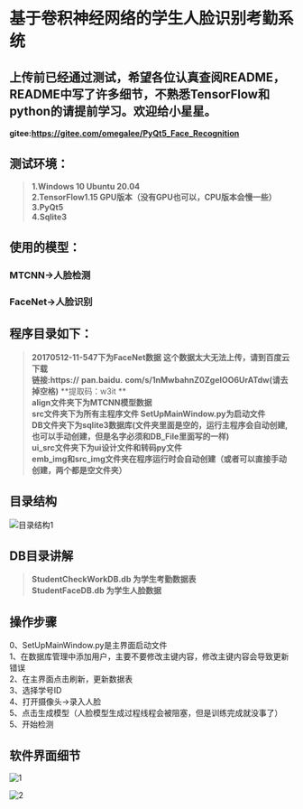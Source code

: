 
 # 基于卷积神经网络的学生人脸识别考勤系统
 ## 上传前已经通过测试，希望各位认真查阅README，README中写了许多细节，不熟悉TensorFlow和python的请提前学习。欢迎给小星星。    

**gitee:https://gitee.com/omegalee/PyQt5_Face_Recognition**  

 ## 测试环境：
 >**1.Windows 10 Ubuntu 20.04**  
 >**2.TensorFlow1.15 GPU版本（没有GPU也可以，CPU版本会慢一些）**  
 >**3.PyQt5**  
 >**4.Sqlite3**  

 ## 使用的模型：
 ### MTCNN->人脸检测  
 ### FaceNet->人脸识别  

 ## 程序目录如下：
>**20170512-11-547下为FaceNet数据 这个数据太大无法上传，请到百度云下载**   
>**链接:https://** 
>**pan.baidu.**
>**com/s/1nMwbahnZ0ZgeIOO6UrATdw(请去掉空格)**
>**提取码：w3it  **    
>**align文件夹下为MTCNN模型数据**  
>**src文件夹下为所有主程序文件 SetUpMainWindow.py为启动文件**  
>**DB文件夹下为sqlite3数据库(文件夹里面是空的，运行主程序会自动创建,也可以手动创建，但是名字必须和DB_File里面写的一样)**  
>**ui_src文件夹下为ui设计文件和转码py文件**  
>**emb_img和src_img文件夹在程序运行时会自动创建（或者可以直接手动创建，两个都是空文件夹）**  


## 目录结构
![目录结构1](https://github.com/omega-Lee/PyQt5_Face_Recognition/blob/master/markdown_imgs/3.png)  


## DB目录讲解
>**StudentCheckWorkDB.db 为学生考勤数据表**  
>**StudentFaceDB.db 为学生人脸数据**  


## 操作步骤
0、SetUpMainWindow.py是主界面启动文件  
1、在数据库管理中添加用户，主要不要修改主键内容，修改主键内容会导致更新错误   
2、在主界面点击刷新，更新数据表  
3、选择学号ID  
4、打开摄像头->录入人脸  
5、点击生成模型（人脸模型生成过程线程会被阻塞，但是训练完成就没事了）    
5、开始检测  

## 软件界面细节  

![1](https://github.com/omega-Lee/PyQt5_Face_Recognition/blob/master/markdown_imgs/1.png) 

![2](https://github.com/omega-Lee/PyQt5_Face_Recognition/blob/master/markdown_imgs/2.png) 

